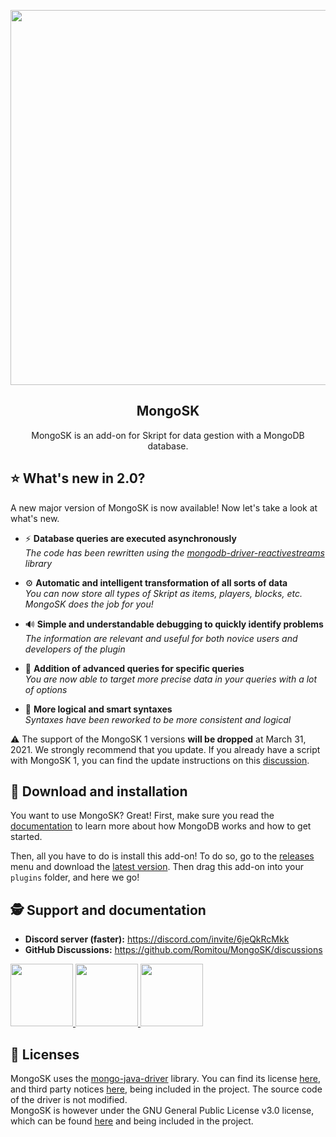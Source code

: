 <p align="center"><img width=600px src="https://upload.wikimedia.org/wikipedia/fr/thumb/4/45/MongoDB-Logo.svg/1200px-MongoDB-Logo.svg.png"></p>  
<h2 align="center">MongoSK</h2>  
<p align="center">MongoSK is an add-on for Skript for data gestion with a MongoDB database.</p>  

## ⭐️ What's new in 2.0?
A new major version of MongoSK is now available! Now let's take a look at what's new.

- ⚡️ **Database queries are executed asynchronously**<br/>
  *The code has been rewritten using the [mongodb-driver-reactivestreams](https://github.com/mongodb/mongo-java-driver-reactivestreams) library*

- ⚙️ **Automatic and intelligent transformation of all sorts of data**<br/>
  *You can now store all types of Skript as items, players, blocks, etc. MongoSK does the job for you!*

- 🔊 **Simple and understandable debugging to quickly identify problems**<br/>
  *The information are relevant and useful for both novice users and developers of the plugin*

- 🔬 **Addition of advanced queries for specific queries**<br/>
  *You are now able to target more precise data in your queries with a lot of options*

- 🤙 **More logical and smart syntaxes**<br/>
  *Syntaxes have been reworked to be more consistent and logical*

⚠️ The support of the MongoSK 1 versions __will be dropped__ at March 31, 2021. We strongly recommend that you update. If you already have a script with MongoSK 1, you can find the update instructions on this [discussion](https://github.com/Romitou/MongoSK/discussions/23).

## 🚀 Download and installation
You want to use MongoSK? Great! First, make sure you read the [documentation](https://github.com/Romitou/MongoSK/wiki/1.-MongoDB,-what-is-that?-%F0%9F%8D%83) to learn more about how MongoDB works and how to get started.

Then, all you have to do is install this add-on! To do so, go to the [releases](https://github.com/Romitou/MongoSK/releases) menu and download the [latest version](https://github.com/Romitou/MongoSK/releases/latest). Then drag this add-on into your `plugins` folder, and here we go!

## 🕵️ Support and documentation
- **Discord server (faster):** https://discord.com/invite/6jeQkRcMkk
- **GitHub Discussions:** https://github.com/Romitou/MongoSK/discussions
<a href="https://skript-mc.fr/documentation/mongosk/">
 <img src="https://skript-mc.fr/forum/uploads/monthly_2020_09/119910059_skmcdoc.png.07a0fc0bc09b4f601f79881922a915bb.png" height="100">
</a>
<a href="http://skripthub.net/docs/?addon=MongoSK">
 <img src="http://skripthub.net/static/addon/ViewTheDocsButton.png" height="100">
</a>
<a href="https://docs.skunity.com/syntax/search/addon:mongosk">
 <img src="https://skunity.com/branding/buttons/get_on_docs_3.png" height="100">
</a>

## 📄 Licenses

MongoSK uses the [mongo-java-driver](https://github.com/mongodb/mongo-java-driver) library. You can find its license [here](https://github.com/mongodb/mongo-java-driver/blob/master/LICENSE.txt), and third party notices [here](https://github.com/mongodb/mongo-java-driver/blob/master/THIRD-PARTY-NOTICES), being included in the project. The source code of the driver is not modified.  
MongoSK is however under the GNU General Public License v3.0 license, which can be found [here](https://github.com/Romitou/MongoSK/blob/master/LICENSE) and being included in the project.
